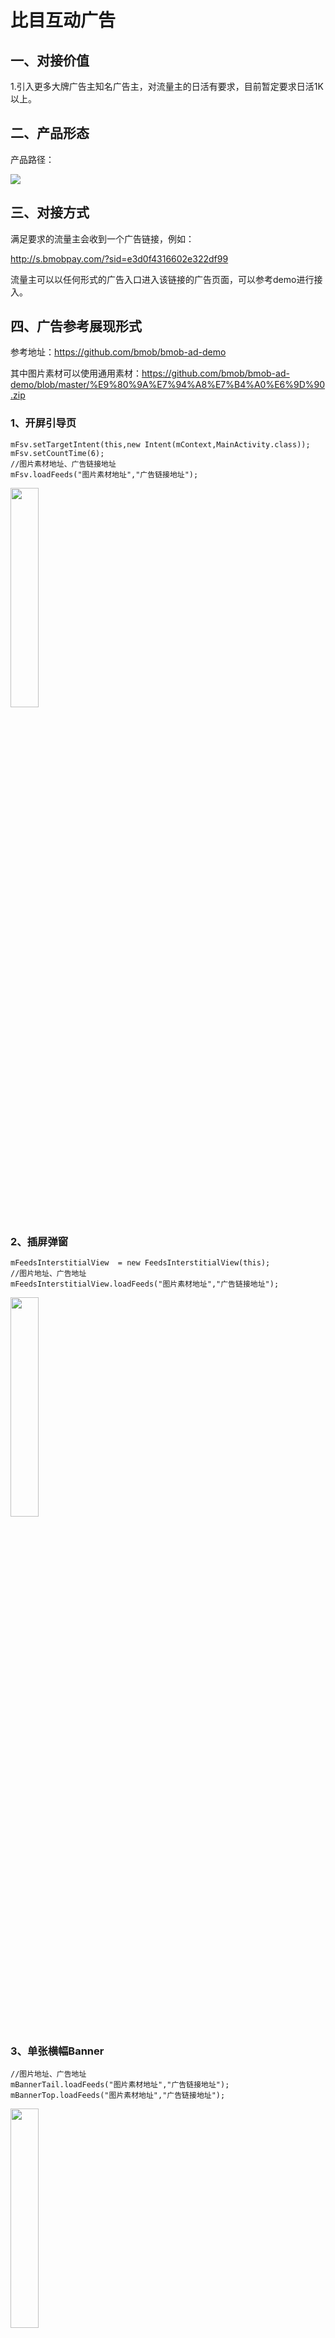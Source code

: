 # 比目互动广告




## 一、对接价值 

1.引入更多大牌广告主知名广告主，对流量主的日活有要求，目前暂定要求日活1K以上。


## 二、产品形态 

产品路径： 

![](http://www.bmob.cn/uploads/attached/image/20181214/20181214102519_56722.png)


## 三、对接方式 

满足要求的流量主会收到一个广告链接，例如：

http://s.bmobpay.com/?sid=e3d0f4316602e322df99

流量主可以以任何形式的广告入口进入该链接的广告页面，可以参考demo进行接入。

## 四、广告参考展现形式

参考地址：https://github.com/bmob/bmob-ad-demo

其中图片素材可以使用通用素材：https://github.com/bmob/bmob-ad-demo/blob/master/%E9%80%9A%E7%94%A8%E7%B4%A0%E6%9D%90.zip

### 1、开屏引导页
```
mFsv.setTargetIntent(this,new Intent(mContext,MainActivity.class));
mFsv.setCountTime(6);
//图片素材地址、广告链接地址
mFsv.loadFeeds("图片素材地址","广告链接地址");
```
<img src="https://github.com/bmob/bmob-ad-demo/blob/master/%E5%BC%80%E5%B1%8F%E5%B9%BF%E5%91%8A.png" width = 30% height = 30%>


### 2、插屏弹窗
```
mFeedsInterstitialView  = new FeedsInterstitialView(this);
//图片地址、广告地址
mFeedsInterstitialView.loadFeeds("图片素材地址","广告链接地址");
```
<img src="https://github.com/bmob/bmob-ad-demo/blob/master/%E6%8F%92%E5%B1%8F%E5%B9%BF%E5%91%8A.png" width = 30% height = 30%>


### 3、单张横幅Banner
```
//图片地址、广告地址
mBannerTail.loadFeeds("图片素材地址","广告链接地址");
mBannerTop.loadFeeds("图片素材地址","广告链接地址");

```
<img src="https://github.com/bmob/bmob-ad-demo/blob/master/banner%E5%B9%BF%E5%91%8A.png" width = 30% height = 30%>


### 4、多张轮播横幅Banner
```
List<String> image = new ArrayList<>();
image.add("图片素材地址");
image.add("图片素材地址");

List<String> urls = new ArrayList<>();
urls.add("广告链接地址");
urls.add("广告链接地址");
//图片地址、广告地址
mFeedsBannerMultiView.loadFeeds(image,urls);

```
<img src="https://github.com/bmob/bmob-ad-demo/blob/master/%E8%BD%AE%E6%92%AD%E5%B9%BF%E5%91%8A.png" width = 30% height = 30%>

### 5、浮标悬浮窗
```
//图片地址、广告地址
mFdv.loadFeeds("图片素材地址","广告链接地址");
```
<img src="https://github.com/bmob/bmob-ad-demo/blob/master/%E6%B5%AE%E6%A0%87%E5%B9%BF%E5%91%8A.png" width = 30% height = 30%>

### 6、推送
```
FeedsPush feedsPush = new FeedsPush(mContext);
//广告链接地址
feedsPush.loadFeeds("广告链接地址");
```

## 五：计费

采用双重结算方式：

1、用户点击领券，获得收益。（CPC）

2、用户进入广告主落地页，填写信息，获得收益。（CPA，收益占比较大）
```
提示：鉴于友好合作，请不要恶意刷量，如果广告渠道检测存在刷量行为，该链接会被停用，且广告收益也会被冻结。最终收益将以检测数据清洗的结果为准。
```

## 六：收益提现

流量主提供Bmob应用的AppId，Bmob后台会每天更新收益情况，提现按照目前Bmob系统的提现规则：

![](https://github.com/bmob/bmob-ad-demo/blob/master/%E6%94%B6%E7%9B%8A.jpg?raw=true)

## 七、合作流程 

通过以下联系方式，告知应用名称、下载链接以及日活跃量。

目前该广告仅限APP接入，暂时不支持小程序广告接入，后续完善了会通知大家。

微信1：cloudid6666

微信2：13760289294

QQ1：3184067858

QQ2：1769379819

QQ群：534067293



